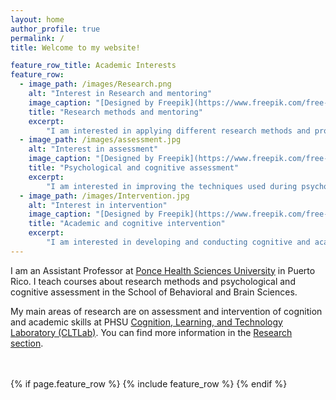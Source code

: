 ```yaml
---
layout: home
author_profile: true
permalink: /
title: Welcome to my website!

feature_row_title: Academic Interests
feature_row:
  - image_path: /images/Research.png
    alt: "Interest in Research and mentoring"
    image_caption: "[Designed by Freepik](https://www.freepik.com/free-photo/young-woman-sitting-library-using-books-computer_5495048.htm)"
    title: "Research methods and mentoring"
    excerpt:
        "I am interested in applying different research methods and provide mentoring for students."
  - image_path: /images/assessment.jpg
    alt: "Interest in assessment"
    image_caption: "[Designed by Freepik](https://www.freepik.com/free-photo/kid-doing-occupational-therapy-session_18036573.htm?query=psychological&from_query=psychological+assessment)"
    title: "Psychological and cognitive assessment"
    excerpt:
        "I am interested in improving the techniques used during psychological and cognitive assessment."
  - image_path: /images/Intervention.jpg
    alt: "Interest in intervention"
    image_caption: "[Designed by Freepik](https://www.freepik.com/free-photo/young-woman-doing-speech-therapy-with-little-boy_18683349.htm#query=psychology%20child&position=46&from_view=search)"
    title: "Academic and cognitive intervention"
    excerpt:
        "I am interested in developing and conducting cognitive and academic interventions for children."
---
```


I am an Assistant Professor at [Ponce Health Sciences University](https://www.psm.edu/) in Puerto Rico. I teach courses about research methods and psychological and cognitive assessment in the School of Behavioral and Brain Sciences.

My main areas of research are on assessment and intervention of cognition and academic skills at PHSU [Cognition, Learning, and Technology Laboratory (CLTLab)](https://cognition-learning-tech-lab.github.io/). You can find more information in the <a href="{{ site.url }}{{ site.baseurl }}/research">Research section</a>.


<!-- Delete next line if you prefer not to have a feature row. -->
<br />
<br />
{% if page.feature_row %}
  {% include feature_row %}
{% endif %}
<!-- Delete previous lines if you prefer not to have a feature row. -->
